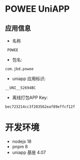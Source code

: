 # POWEE UniAPP

## 应用信息

- 名称

```
 POWEE
```

- 包名:

```
com.jbd.powee
```

- uniapp 应用标识:

```
__UNI__52694BC
```

- 离线打包APP Key:

```
bec723214cc3f203562eaf89effcf12f
```

# 开发环境

- nodejs 18
- pnpm 8
- uniapp 基座 4.07
